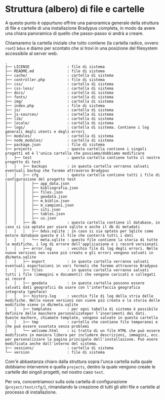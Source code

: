 # Struttura (albero) di file e cartelle

A questo punto è oppurtuno offrire una panoramica generale della struttura di file e cartelle
di una installazione Bradypus completa, in modo da avere una chiara panoramica di quello
che passo-passo si andrà a creare.

Chiamaremo la cartella iniziale che tutto contiene (la cartella radice, ovvero `root`) `bdus`
e diamo per scontato che si trovi in una posizione del filesystem accessibile al server web.

```plaintext
.
├── LICENSE                 : file di sistema
├── README.md               : file di sistema
├── cache/                  : cartella di sistema
├── controller.php          : file di sistema
├── css/                    : cartella di sistema
├── css-less/               : cartella di sistema
├── docs/                   : cartella di sistema
├── fonts/                  : cartella di sistema
├── img/                    : cartella di sistema
├── index.php               : file di sistema
├── js/                     : cartella di sistema
├── js-sources/             : cartella di sistema
├── lib/                    : cartella di sistema
├── locale/                 : cartella di sistema
├── logs/                   : cartella di sistema. Contiene i log generali degli utenti e degli errori
├── modules/                : cartella di sistema
├── node_modules/           : cartella di sistema
├── package.json            : file di sistema
├── projects                : questa cartella contiene i singoli progetti ed è l'unica cartella che possiamo/dobbiamo modificare
│   ├── test                : questa cartella contiene tutto il nostro progetto di test
│   │   ├── backups         : in questa cartella verranno salvati eventuali backup che faremo attraverso Bradypus
│   │   ├── cfg             : questa cartella contiene tutti i file di configurazione del progetto test
│   │   │   ├── app_data.json
│   │   │   ├── bibliografia.json
│   │   │   ├── files.json
│   │   │   ├── geodata.json
│   │   │   ├── m_biblio.json
│   │   │   ├── m_campioni.json
│   │   │   ├── siti.json
│   │   │   ├── tables.json
│   │   │   ├── us.json
│   │   ├── db              : questa cartella contiene il database, in caso si sia optato per usare sqlite e anche il db di metadati
│   │   │   ├── bdus.sqlite : in caso si sia optato per Sqlite come motore database questo è il file che conterrà tutti i dati
│   │   │   └── meta.sqlite : questo file contiene la storia di tutte le modifiche, i log di errore dell'applicazione e i record versionati
│   │   ├── error.log       : vecchio file di log degli errori. Nelle nuove versioni non viene più creato e gli errori vengono salvati in db/meta.sqlite
│   │   ├── export          : in questa cartella verranno salvati eventuali esportazioni in vari formati che faremo attraverso Bradypus
│   │   ├── files           : in questa cartella verranno salvati tutti i file (immagini e documenti) che vengono caricati e collegati ai record
│   │   ├── geodata         : in questa cartella possono essere salvati dati geografici da usare con l'interfaccia geografica integrata (geoface)
│   │   ├── history.log     : vecchio file di log della stria delle modifiche. Nelle nuove versioni non viene più creata e la storia delle modifiche viene in db/meta.sqlite
│   │   ├── templates       : per ogni tabella di sistema è possibile definire delle maschere personalizateper l'inserimenti dei dati. Queste machere, chiamate template, vengono salvate in questa cartella
│   │   ├── tmp             : cartella che contiene file temporanei e che può essere svuotata senza problemi
│   │   └── welcome.html    : si tratta di un file HTML che può essere modificato in maniera libera per includere descrizioni, immagini, ecc. per personalizzare la pagina principale dell'installazione. Può esere modificata anche dall'interno del sistema.
├── sessions/               : cartella di sistema
└── version                 : file di sistema
```


Com'è abbastanza chiaro dalla struttura sopra l'unca cartella sulla quale dobbiamo intervenire e quella `projects`, 
dentro la quale vengono create le cartelle dei singoli progetti, nel nostro caso `test`.

Per ora, concentriamoci sulla sola cartella di configurazione (`project/test/cfg/`), rimandando la creazione di tutti gli altri file e 
cartelle al processo di installazione.